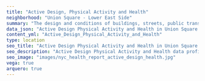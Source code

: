 ```yaml
---
title: "Active Design, Physical Activity and Health"
neighborhood: "Union Square - Lower East Side"
summary: "The design and conditions of buildings, streets, public transportation and parks influence physical activity, use of active transportation and other healthy behavior. A neighborhood's features can also impact the safety of its residents."
data_json: "Active Design Physical Activity and Health in Union Square - Lower East Side"
content_yml: "Active_Design_Physical_Activity_and_Health"
type: location
seo_title: "Active Design Physical Activity and Health in Union Square - Lower East Side"
seo_description: "Active Design Physical Activity and Health data profile for the Union Square - Lower East Side neighborhood of NYC."
seo_image: "images/nyc_health_report_active_design_health.jpg"
vega: true
arquero: true
---
```

